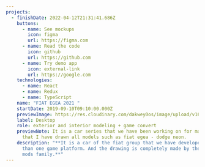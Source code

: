 ```yaml
---
projects:
  - finishDate: 2022-04-12T21:31:41.686Z
    buttons:
      - name: See mockups
        icon: figma
        url: https://figma.com
      - name: Read the code
        icon: github
        url: https://github.com
      - name: Try demo app
        icon: external-link
        url: https://google.com
    technologies:
      - name: React
      - name: Redux
      - name: TypeScript
    name: "FIAT EGEA 2021 "
    startDate: 2019-09-10T09:10:00.000Z
    previewImage: https://res.cloudinary.com/dakwey0os/image/upload/v1649799184/egea-side_vuwyz4.jpg
    label: Desktop
    role: exterior and interior modeling + game convert
    previewNote: It is a car series that we have been working on for many years and
      that I have drawn all models such as fiat egea - dodge neon.
    description: "**It is a car of the fiat group that we have developed on more
      than one game platform. And the drawing is completely made by the turkish
      mods family.**"
---
```

